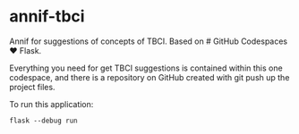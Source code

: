 # annif-tbci
Annif for suggestions of concepts of TBCI.
Based on # GitHub Codespaces ♥️ Flask.

Everything you need for get TBCI suggestions is contained within this one codespace, and there is a repository on GitHub created with git push up the project files. 

To run this application:

```
flask --debug run
```